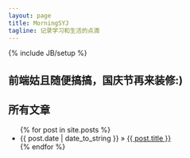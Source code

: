 ```yaml
---
layout: page
title: MorningSYJ
tagline: 记录学习和生活的点滴
---
```

{% include JB/setup %}

## 前端姑且随便搞搞，国庆节再来装修:)

## 所有文章

<ul class="posts">
  {% for post in site.posts %}
    <li><span>{{ post.date | date_to_string }}</span> &raquo; <a href="{{ BASE_PATH }}{{ post.url }}">{{ post.title }}</a></li>
  {% endfor %}
</ul>


